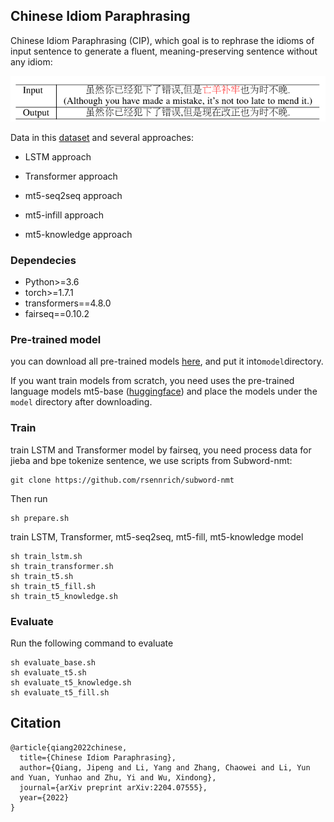 ## Chinese Idiom Paraphrasing

Chinese Idiom Paraphrasing (CIP), which goal is to rephrase the idioms of input sentence to generate a fluent, meaning-preserving sentence without any idiom:

![](paraphrasing.png)

Data in this [dataset](./data) and several approaches: 

- LSTM approach

- Transformer approach

- mt5-seq2seq approach

- mt5-infill approach

- mt5-knowledge approach

### Dependecies

- Python>=3.6
- torch>=1.7.1
- transformers==4.8.0
- fairseq==0.10.2

### Pre-trained model

you can download all pre-trained models [here](https://drive.google.com/file/d/1Kzp5CbocFUJaYeEgvmNiVGOPAAY85BLA/view?usp=sharing), and put it into```model```directory.

If you want train models from scratch, you need uses the pre-trained language models mt5-base ([huggingface](https://huggingface.co/google/mt5-base)) and place the models under the ```model``` directory after downloading.

### Train

train LSTM and Transformer model by fairseq, you need process data for jieba and bpe tokenize sentence, we use scripts from Subword-nmt:

```shell
git clone https://github.com/rsennrich/subword-nmt
```

Then run
```shell
sh prepare.sh
```

train LSTM, Transformer, mt5-seq2seq, mt5-fill, mt5-knowledge model

```shell
sh train_lstm.sh
sh train_transformer.sh
sh train_t5.sh
sh train_t5_fill.sh
sh train_t5_knowledge.sh
```

### Evaluate

Run the following command to evaluate
```shell
sh evaluate_base.sh
sh evaluate_t5.sh
sh evaluate_t5_knowledge.sh
sh evaluate_t5_fill.sh
```

## Citation

```
@article{qiang2022chinese,
  title={Chinese Idiom Paraphrasing},
  author={Qiang, Jipeng and Li, Yang and Zhang, Chaowei and Li, Yun and Yuan, Yunhao and Zhu, Yi and Wu, Xindong},
  journal={arXiv preprint arXiv:2204.07555},
  year={2022}
}
```
